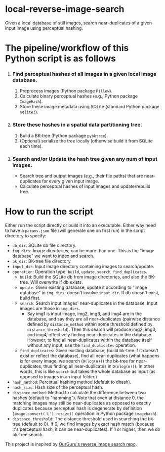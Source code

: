 # local-reverse-image-search

Given a local database of still images, search near-duplicates of a given input image using perceptual hashing.

# The pipeline/workflow of this Python script is as follows

1. ### Find perceptual hashes of all images in a given local image database.
   1. Preprocess images (Python package `Pillow`).
   2. Calculate binary perceptual hashes (e.g., Python package `ImageHash`).
   3. Store these image metadata using SQLite (standard Python package `sqlite3`).
2. ### Store these hashes in a spatial data partitioning tree.
   1. Build a BK-tree (Python package `pybktree`).
   2. (Optional) serialize the tree locally (otherwise build it from SQLite each time).
3. ### Search and/or Update the hash tree given any num of input images.
   - Search tree and output images (e.g., their file paths) that are near-duplicates for every given input image.
   - Calculate perceptual hashes of input images and update/rebuild tree.

# How to run the script

Either run the script directly or build it into an executable.
Either way need to have a `params.json` file (will generate one on first run) in the script directory to specify:

- `db_dir`: SQLite db file directory.
- `img_dirs`: Image directories; can be more than one. This is the "image database" we want to index and search.
- `bk_dir`: BK-tree file directory.
- `input_dir`: Input image directory containing images to search/update.
- `operation`: Operation type: `build`, `update`, `search`, `find_duplicates`.
  - `build`: Build the SQLite db from image directories, and also the BK-tree. Will overwrite if db exists.
  - `update`: Given existing database, update it according to "image database" in `img_dirs`; doesn't involve `input_dir`. If db doesn't exist, build first.
  - `search`: Search input images' near-duplicates in the database. Input images are those in `img_dirs`.
    - Say img1 is input image, img2, img3, and img4 are in the database, and say they are all near-duplicates (pairwise distance defined by `distance_method` within some threshold defined by `distance_threshold`). Then this search will produce img2, img3, and img4, effectively finding near-duplicates in the database. However, to find all near-duplicates within the database itself without any input, use the `find_duplicates` operation.
  - `find_duplicates`: Given existing database, (build bk-tree if it doesn't exist or reflect the database), find all near-duplicates (what happens is for every image, we search (`O(log(n))`) the bk-tree for near-duplicates, thus finding all near-duplicates in `O(nlog(n))`). In other words, this is like `search` but takes the whole database as input (as opposed to images in an input folder.)
- `hash_method`: Percetual hashing method (default to dhash).
- `hash_size`: Hash size of the perceptual hash.
- `distance_method`: Method to calculate the difference between two hashes (default to "hamming"). Note that even at distance 0, the matching images may still be near-duplicates as opposed to exactly duplicates because perceptual hash is degenerate by definition (`image.convert('L').resize()` operation in Python package `imagehash`).
- `distance_threshold`: The distance threshold used in searching the bk-tree (default to 0). If 0, we find images by exact hash match (because it's perceptual hash, it can be near-duplicates). If 1 or higher, then we do bk-tree search.

This project is inspired by [OurGuru's reverse image search repo](https://github.com/OurGuru/Offline-Reverse-Image-Search).
